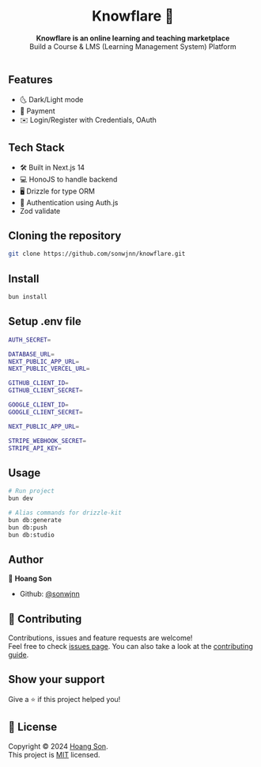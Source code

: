 <h1 align="center">Knowflare 📖</h1>
<div align="center">
  <strong>Knowflare is an online learning and teaching marketplace</strong><br>
  Build a Course & LMS (Learning Management System) Platform<br>
</div>

<br>

## Features
- 🌜 Dark/Light mode
- 🛒 Payment 
- ✉️ Login/Register with Credentials, OAuth

## Tech Stack
- 🛠️ Built in Next.js 14
- 💻 HonoJS to handle backend
- 🖥️ Drizzle for type ORM
- 🔑 Authentication using Auth.js
- Zod validate

## Cloning the repository

```sh
git clone https://github.com/sonwjnn/knowflare.git
```

## Install

```sh
bun install
```

## Setup .env file

```sh
AUTH_SECRET=

DATABASE_URL=
NEXT_PUBLIC_APP_URL=
NEXT_PUBLIC_VERCEL_URL=

GITHUB_CLIENT_ID=
GITHUB_CLIENT_SECRET=

GOOGLE_CLIENT_ID=
GOOGLE_CLIENT_SECRET=

NEXT_PUBLIC_APP_URL=

STRIPE_WEBHOOK_SECRET=
STRIPE_API_KEY=
```

## Usage

```sh
# Run project
bun dev 

# Alias commands for drizzle-kit
bun db:generate
bun db:push
bun db:studio
```

## Author

👤 **Hoang Son**

- Github: [@sonwjnn](https://github.com/sonwjnn)

## 🤝 Contributing

Contributions, issues and feature requests are welcome!<br />Feel free to check [issues page](https://github.com/sonwjnn/knowflare/issues). You can also take a look at the [contributing guide](https://github.com/sonwjnn/knowflare/blob/master/CONTRIBUTING.md).

## Show your support

Give a ⭐️ if this project helped you!

## 📝 License

Copyright © 2024 [Hoang Son](https://github.com/sonwjnn).<br />
This project is [MIT](https://github.com/sonwjnn/knowflare/blob/master/LICENSE) licensed.
